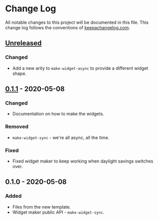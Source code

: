 # Change Log
All notable changes to this project will be documented in this file. This change log follows the conventions of [keepachangelog.com](http://keepachangelog.com/).

## [Unreleased]
### Changed
- Add a new arity to `make-widget-async` to provide a different widget shape.

## [0.1.1] - 2020-05-08
### Changed
- Documentation on how to make the widgets.

### Removed
- `make-widget-sync` - we're all async, all the time.

### Fixed
- Fixed widget maker to keep working when daylight savings switches over.

## 0.1.0 - 2020-05-08
### Added
- Files from the new template.
- Widget maker public API - `make-widget-sync`.

[Unreleased]: https://github.com/your-name/scratchpad/compare/0.1.1...HEAD
[0.1.1]: https://github.com/your-name/scratchpad/compare/0.1.0...0.1.1
